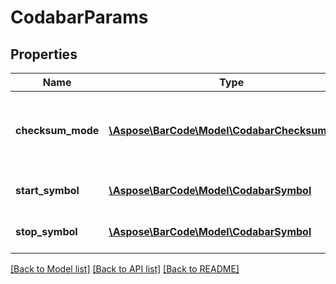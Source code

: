 # CodabarParams

## Properties
Name | Type | Description | Notes
---- | ---- | ----------- | -----
**checksum_mode** | [**\Aspose\BarCode\Model\CodabarChecksumMode**](CodabarChecksumMode.md) | Checksum algorithm for Codabar barcodes. Default value: CodabarChecksumMode.Mod16. To enable checksum calculation set value EnableChecksum.Yes to property EnableChecksum. | [optional] 
**start_symbol** | [**\Aspose\BarCode\Model\CodabarSymbol**](CodabarSymbol.md) | Start symbol (character) of Codabar symbology. Default value: CodabarSymbol.A | [optional] 
**stop_symbol** | [**\Aspose\BarCode\Model\CodabarSymbol**](CodabarSymbol.md) | Stop symbol (character) of Codabar symbology. Default value: CodabarSymbol.A | [optional] 

[[Back to Model list]](../../README.md#documentation-for-models) [[Back to API list]](../../README.md#documentation-for-api-endpoints) [[Back to README]](../../README.md)


